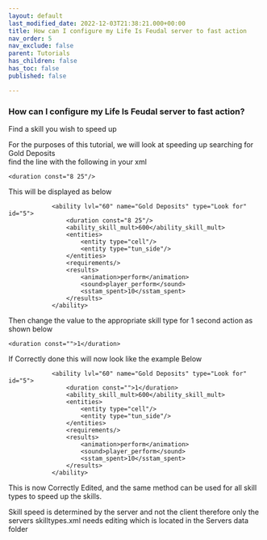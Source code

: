 ```yaml
---
layout: default
last_modified_date: 2022-12-03T21:38:21.000+00:00
title: How can I configure my Life Is Feudal server to fast action
nav_order: 5
nav_exclude: false
parent: Tutorials
has_children: false
has_toc: false
published: false

---
```

### How can I configure my Life Is Feudal server to fast action?

Find a skill you wish to speed up  
  
For the purposes of this tutorial, we will look at speeding up searching for Gold Deposits  
find the line with the following in your xml

    <duration const="8 25"/>

This will be displayed as below

    			<ability lvl="60" name="Gold Deposits" type="Look for" id="5">
    				<duration const="8 25"/>
    				<ability_skill_mult>600</ability_skill_mult>
    				<entities>
    					<entity type="cell"/>
    					<entity type="tun_side"/>
    				</entities>
    				<requirements/>
    				<results>
    					<animation>perform</animation>
    					<sound>player_perform</sound>
    					<sstam_spent>10</sstam_spent>
    				</results>
    			</ability>

Then change the value to the appropriate skill type for 1 second action as shown below

    <duration const="">1</duration>

If Correctly done this will now look like the example Below

    			<ability lvl="60" name="Gold Deposits" type="Look for" id="5">
    				<duration const="">1</duration>
    				<ability_skill_mult>600</ability_skill_mult>
    				<entities>
    					<entity type="cell"/>
    					<entity type="tun_side"/>
    				</entities>
    				<requirements/>
    				<results>
    					<animation>perform</animation>
    					<sound>player_perform</sound>
    					<sstam_spent>10</sstam_spent>
    				</results>
    			</ability>

				

This is now Correctly Edited, and the same method can be used for all skill types to speed up the skills.  
  
Skill speed is determined by the server and not the client therefore only the servers skilltypes.xml needs editing which is located in the Servers data folder